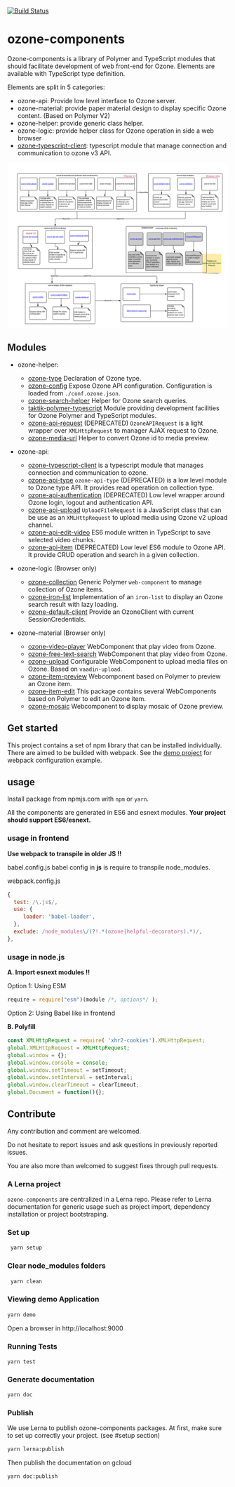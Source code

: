 [![Build Status](https://travis-ci.org/taktik/ozone-components.svg?branch=master)](https://travis-ci.org/taktik/ozone-components)

# ozone-components

Ozone-components is a library of Polymer and TypeScript modules that should facilitate development of web front-end for Ozone.
Elements are available with TypeScript type definition.

Elements are split in 5 categories:
- ozone-api: Provide low level interface to Ozone server.
- ozone-material: provide paper material design to display specific Ozone content. (Based on Polymer V2)
- ozone-helper: provide generic class helper.
- ozone-logic: provide helper class for Ozone operation in side a web browser
- [ozone-typescript-client](packages/ozone-typescript-client): typescript module that manage connection and communication to ozone v3 API.

![ozone-components](modules/docs-ressources/ozone-components.png)

## Modules

- ozone-helper:
  - [ozone-type](packages/ozone-helper/ozone-type) Declaration of Ozone type.
  - [ozone-config](packages/ozone-helper/ozone-config) Expose Ozone API configuration. Configuration is loaded from `./conf.ozone.json`.
  - [ozone-search-helper](packages/ozone-helper/ozone-search-helper) Helper for Ozone search queries.
  - [taktik-polymer-typescript](packages/ozone-helper/taktik-polymer-typescript) Module providing development facilities for Ozone Polymer and TypeScript modules.
  - [ozone-api-request](packages/ozone-helper/ozone-api-request) (DEPRECATED) `OzoneAPIRequest` is a light wrapper over `XMLHttpRequest` to manager AJAX request to Ozone.
  - [ozone-media-url](packages/ozone-logic/ozone-media-url) Helper to convert Ozone id to media preview.

- ozone-api:
  - [ozone-typescript-client](packages/ozone-typescript-client) is a typescript module that manages connection and communication to ozone.
  - [ozone-api-type](packages/ozone-api/ozone-api-type) `ozone-api-type` (DEPRECATED) is a low level module to Ozone type API. It provides read operation on collection type.
  - [ozone-api-authentication](packages/ozone-api/ozone-api-authentication) (DEPRECATED) Low level wrapper around Ozone login, logout and authentication API.
  - [ozone-api-upload](packages/ozone-api/ozone-api-upload) `UploadFileRequest` is a JavaScript class that can be use as an `XMLHttpRequest` to upload media using Ozone v2 upload channel.
  - [ozone-api-edit-video](packages/ozone-api/ozone-api-edit-video) ES6 module written in TypeScript to save selected video chunks.
  - [ozone-api-item](packages/ozone-api/ozone-api-item) (DEPRECATED) Low level ES6 module to Ozone API. It provide CRUD operation and search in a given collection.
- ozone-logic (Browser only)
  - [ozone-collection](packages/ozone-logic/ozone-collection) Generic Polymer `web-component` to manage collection of Ozone items.
  - [ozone-iron-list](packages/ozone-logic/ozone-iron-list) Implementation of an `iron-list` to display an Ozone search result with lazy loading.
  - [ozone-default-client](packages/ozone-helper/ozone-default-client) Provide an OzoneClient with current SessionCredentials.

- ozone-material (Browser only)
  - [ozone-video-player](packages/ozone-material/ozone-video-player) WebComponent that play video from Ozone.
  - [ozone-free-text-search](packages/ozone-material/ozone-free-text-search) WebComponent that play video from Ozone.
  - [ozone-upload](packages/ozone-material/ozone-upload) Configurable WebComponent to upload media files on Ozone. Based on `vaadin-upload`.
  - [ozone-item-preview](packages/ozone-material/ozone-item-preview)  Webcomponent based on Polymer to preview an Ozone item.
  - [ozone-item-edit](packages/ozone-material/ozone-item-edit) This package contains several WebComponents based on Polymer to edit an Ozone item.
  - [ozone-mosaic](packages/ozone-material/ozone-mosaic) Webcomponent to display mosaic of Ozone preview.


## Get started

This project contains a set of npm library that can be installed individually.
There are aimed to be builded with webpack.
See the [demo project](demo.html) for webpack configuration example.

## usage

Install package from npmjs.com with `npm` or `yarn`.

All the components are generated in ES6 and esnext modules. **Your project should support ES6/esnext.**

### usage in frontend
**Use webpack to transpile in older JS !!**


babel.config.js babel config in **js** is require to transpile node_modules.

webpack.config.js
```javascript
{
  test: /\.js$/,
  use: {
     loader: 'babel-loader',
  },
  exclude: /node_modules\/(?!.*(ozone|helpful-decorators).*)/,
},
```
### usage in node.js
**A. Import esnext modules !!**

Option 1: Using ESM
```javascript    
require = require("esm")(module /*, options*/ );
```
Option 2: Using Babel like in frontend

**B. Polyfill**
```javascript
const XMLHttpRequest = require( 'xhr2-cookies').XMLHttpRequest;
global.XMLHttpRequest = XMLHttpRequest;
global.window = {};
global.window.console = console;
global.window.setTimeout = setTimeout;
global.window.setInterval = setInterval;
global.window.clearTimeout = clearTimeout;
global.Document = function(){};
```



## Contribute

Any contribution and comment are welcomed.

Do not hesitate to report issues and ask questions in previously reported issues.

You are also more than welcomed to suggest fixes through pull requests.


### A Lerna project

`ozone-components` are centralized in a Lerna repo. Please refer to Lerna documentation for generic usage such as project import, dependency installation or project bootstraping.

### Set up

```bash
 yarn setup
```

### Clear node_modules folders
```bash
 yarn clean
```

### Viewing demo Application

```bash
yarn demo
```

Open a browser in http://localhost:9000

### Running Tests

```
yarn test
```

### Generate documentation

```bash
yarn doc
```

### Publish

We use Lerna to publish ozone-components packages. 
At first, make sure to set up correctly your project. (see #setup section)

```bash
yarn lerna:publish
```

Then publish the documentation on gcloud
```bash
yarn doc:publish
```
